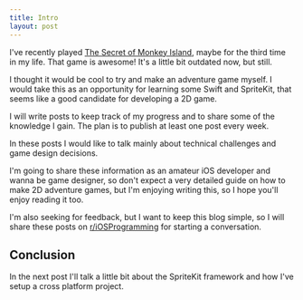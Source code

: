 ```yaml
---
title: Intro
layout: post
---
```


I've recently played [The Secret of Monkey Island](https://en.wikipedia.org/wiki/The_Secret_of_Monkey_Island), maybe for the third time in my life. That game is awesome! It's a little bit outdated now, but still.

I thought it would be cool to try and make an adventure game myself. I would take this as an opportunity for learning some Swift and SpriteKit, that seems like a good candidate for developing a 2D game.

I will write posts to keep track of my progress and to share some of the knowledge I gain. The plan is to publish at least one post every week.

In these posts I would like to talk mainly about technical challenges and game design decisions.

I'm going to share these information as an amateur iOS developer and wanna be game designer, so don't expect a very detailed guide on how to make 2D adventure games, but I'm enjoying writing this, so I hope you'll enjoy reading it too.

I'm also seeking for feedback, but I want to keep this blog simple, so I will share these posts on [r/iOSProgramming](https://www.reddit.com/r/iOSProgramming/) for starting a conversation.

## Conclusion

In the next post I'll talk a little bit about the SpriteKit framework and how I've setup a cross platform project.

